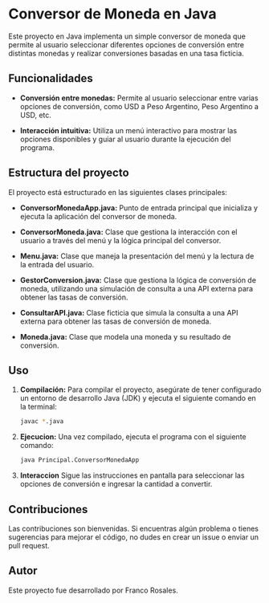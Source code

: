 # Conversor de Moneda en Java

Este proyecto en Java implementa un simple conversor de moneda que permite al usuario seleccionar diferentes opciones de conversión entre distintas monedas y realizar conversiones basadas en una tasa ficticia.

## Funcionalidades

- **Conversión entre monedas:** Permite al usuario seleccionar entre varias opciones de conversión, como USD a Peso Argentino, Peso Argentino a USD, etc.
  
- **Interacción intuitiva:** Utiliza un menú interactivo para mostrar las opciones disponibles y guiar al usuario durante la ejecución del programa.

## Estructura del proyecto

El proyecto está estructurado en las siguientes clases principales:

- **ConversorMonedaApp.java:** Punto de entrada principal que inicializa y ejecuta la aplicación del conversor de moneda.
  
- **ConversorMoneda.java:** Clase que gestiona la interacción con el usuario a través del menú y la lógica principal del conversor.
  
- **Menu.java:** Clase que maneja la presentación del menú y la lectura de la entrada del usuario.
  
- **GestorConversion.java:** Clase que gestiona la lógica de conversión de moneda, utilizando una simulación de consulta a una API externa para obtener las tasas de conversión.
  
- **ConsultarAPI.java:** Clase ficticia que simula la consulta a una API externa para obtener las tasas de conversión de moneda.
  
- **Moneda.java:** Clase que modela una moneda y su resultado de conversión.

## Uso

1. **Compilación:** Para compilar el proyecto, asegúrate de tener configurado un entorno de desarrollo Java (JDK) y ejecuta el siguiente comando en la terminal:

   ```bash
   javac *.java
   
2. **Ejecucion:** Una vez compilado, ejecuta el programa con el siguiente comando:
   ```bash
   java Principal.ConversorMonedaApp
   
3. **Interaccion** Sigue las instrucciones en pantalla para seleccionar las opciones de conversión e ingresar la cantidad a convertir.

## Contribuciones
Las contribuciones son bienvenidas. Si encuentras algún problema o tienes sugerencias para mejorar el código, no dudes en crear un issue o enviar un pull request.

## Autor
Este proyecto fue desarrollado por Franco Rosales.
